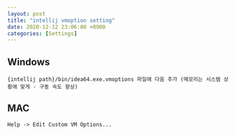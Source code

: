 ```yaml
---
layout: post
title: "intellij vmoption setting"
date: 2020-12-12 23:06:00 +0900
categories: [Settings]
---
```


## Windows

```
{intellij path}/bin/idea64.exe.vmoptions 파일에 다음 추가 (메모리는 시스템 상황에 맞게 - 구동 속도 향상)
```

## MAC

```
Help -> Edit Custom VM Options...
```